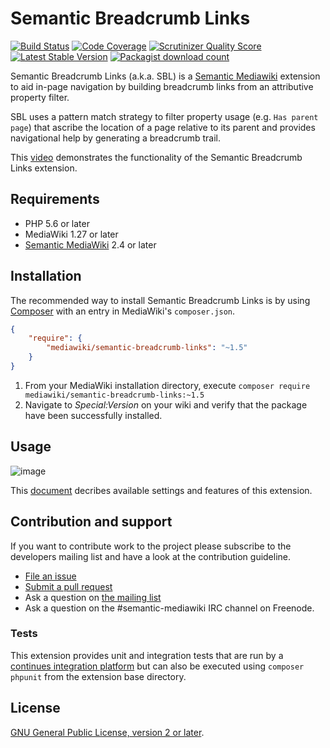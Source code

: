 # Semantic Breadcrumb Links

[![Build Status](https://secure.travis-ci.org/SemanticMediaWiki/SemanticBreadcrumbLinks.svg?branch=master)](http://travis-ci.org/SemanticMediaWiki/SemanticBreadcrumbLinks)
[![Code Coverage](https://scrutinizer-ci.com/g/SemanticMediaWiki/SemanticBreadcrumbLinks/badges/coverage.png?s=f3501ede0bcc98824aa51501eb3647ecf71218c0)](https://scrutinizer-ci.com/g/SemanticMediaWiki/SemanticBreadcrumbLinks/)
[![Scrutinizer Quality Score](https://scrutinizer-ci.com/g/SemanticMediaWiki/SemanticBreadcrumbLinks/badges/quality-score.png?s=d9aac7e68e6554f95b0a89608cbc36985429d819)](https://scrutinizer-ci.com/g/SemanticMediaWiki/SemanticBreadcrumbLinks/)
[![Latest Stable Version](https://poser.pugx.org/mediawiki/semantic-breadcrumb-links/version.png)](https://packagist.org/packages/mediawiki/semantic-breadcrumb-links)
[![Packagist download count](https://poser.pugx.org/mediawiki/semantic-breadcrumb-links/d/total.png)](https://packagist.org/packages/mediawiki/semantic-breadcrumb-links)

Semantic Breadcrumb Links (a.k.a. SBL) is a [Semantic Mediawiki][smw] extension
to aid in-page navigation by building breadcrumb links from an attributive property
filter.

SBL uses a pattern match strategy to filter property usage (e.g. `Has parent page`)
that ascribe the location of a page relative to its parent and provides navigational help by
generating a breadcrumb trail.

This [video](https://vimeo.com/129347298) demonstrates the functionality of the Semantic Breadcrumb Links extension.

## Requirements

- PHP 5.6 or later
- MediaWiki 1.27 or later
- [Semantic MediaWiki][smw] 2.4 or later

## Installation

The recommended way to install Semantic Breadcrumb Links is by using [Composer][composer] with an entry in MediaWiki's `composer.json`.

```json
{
	"require": {
		"mediawiki/semantic-breadcrumb-links": "~1.5"
	}
}
```
1. From your MediaWiki installation directory, execute
   `composer require mediawiki/semantic-breadcrumb-links:~1.5`
2. Navigate to _Special:Version_ on your wiki and verify that the package
   have been successfully installed.

## Usage

![image](https://cloud.githubusercontent.com/assets/1245473/16253761/85daa7b2-3839-11e6-833e-6ec2bc15756b.png)

This [document](docs/README.md) decribes available settings and features of this extension.

## Contribution and support

If you want to contribute work to the project please subscribe to the developers mailing list and
have a look at the contribution guideline.

* [File an issue](https://github.com/SemanticMediaWiki/SemanticBreadcrumbLinks/issues)
* [Submit a pull request](https://github.com/SemanticMediaWiki/SemanticBreadcrumbLinks/pulls)
* Ask a question on [the mailing list](https://www.semantic-mediawiki.org/wiki/Mailing_list)
* Ask a question on the #semantic-mediawiki IRC channel on Freenode.

### Tests

This extension provides unit and integration tests that are run by a [continues integration platform][travis]
but can also be executed using `composer phpunit` from the extension base directory.

## License

[GNU General Public License, version 2 or later][gpl-licence].

[smw]: https://github.com/SemanticMediaWiki/SemanticMediaWiki
[contributors]: https://github.com/SemanticMediaWiki/SemanticBreadcrumbLinks/graphs/contributors
[travis]: https://travis-ci.org/SemanticMediaWiki/SemanticBreadcrumbLinks
[gpl-licence]: https://www.gnu.org/copyleft/gpl.html
[composer]: https://getcomposer.org/
